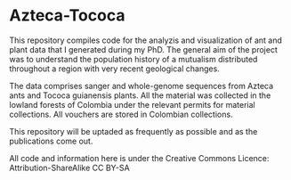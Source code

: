 # Azteca-Tococa

This repository compiles code for the analyzis and visualization of ant and plant data that I generated during my PhD. The general aim of the project was to understand the population history of a mutualism distributed throughout a region with very recent geological changes.

The data comprises sanger and whole-genome sequences from Azteca ants and Tococa guianensis plants. All the material was collected in the lowland forests of Colombia under the relevant permits for material collections. All vouchers are stored in Colombian collections. 

This repository will be uptaded as frequently as possible and as the publications come out.

All code and information here is under the Creative Commons Licence: Attribution-ShareAlike CC BY-SA
